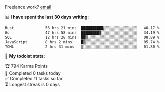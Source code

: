Freelance work? [email](mailto:fanosoro@gmail.com)

📊 **I have spent the last 30 days writing:**
<!--START_SECTION:waka-->

```txt
Rust              56 hrs 21 mins  ██████████░░░░░░░░░░░░░░░   40.17 %
Go                47 hrs 58 mins  ████████▓░░░░░░░░░░░░░░░░   34.19 %
SQL               12 hrs 28 mins  ██▒░░░░░░░░░░░░░░░░░░░░░░   08.89 %
JavaScript        8 hrs 2 mins    █▒░░░░░░░░░░░░░░░░░░░░░░░   05.74 %
TOML              2 hrs 31 mins   ▒░░░░░░░░░░░░░░░░░░░░░░░░   01.80 %
```

<!--END_SECTION:waka-->

🚧 **My todoist stats:**
<!-- TODO-IST:START -->
🏆  794 Karma Points           
🌸  Completed 0 tasks today           
✅  Completed 11 tasks so far           
⏳  Longest streak is 0 days
<!-- TODO-IST:END -->
